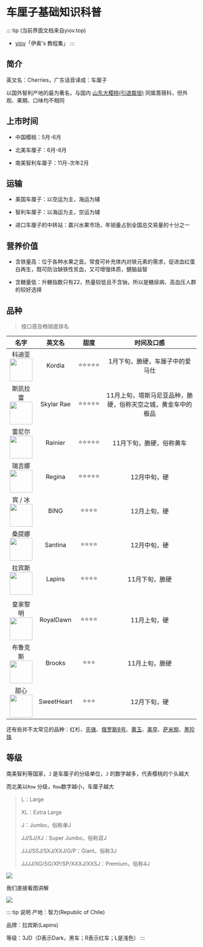# 车厘子基础知识科普

::: tip (当前界面文档来自yiov.top) 
* [yiov](https://yiov.top/)「伊奥's 教程集」
:::

## 简介

英文名：Cherries，广东话音译成：车厘子

以国外智利产地的最为著名，与国内 [山东大樱桃(引进栽培)](https://baike.baidu.com/item/%E7%83%9F%E5%8F%B0%E5%A4%A7%E6%A8%B1%E6%A1%83/7669519) 同属蔷薇科，但外观、果期、口味均不相同



## 上市时间


* 中国樱桃：5月-6月

* 北美车厘子：6月-8月

* 南美智利车厘子：11月-次年2月



## 运输

* 美国车厘子：以空运为主，海运为辅

* 智利车厘子：以海运为主，空运为辅

* 进口车厘子的中转站：嘉兴水果市场，年销量占到全国总交易量的十分之一



## 营养价值

* 含铁量高：位于各种水果之首。常食可补充体内对铁元素的需求，促进血红蛋白再生，既可防治缺铁性贫血，又可增强体质，健脑益智

* 含糖量低：升糖指数只有22，热量较低且不含钠，所以是糖尿病、高血压人群的较好选择


## 品种

> 按口感及畅销度排名

| 名字 | 英文名 | 甜度 | 时间及口感 |
|:-:|:-:|:-:|:-:|
| 科迪亚<br><img style="margin:auto" src="/cherries/Kordia.png" width="60" height="60"> | Kordia | ⭐⭐⭐⭐⭐ | 1月下旬，脆硬，车厘子中的爱马仕 |
| 斯凯拉雷<br><img style="margin:auto" src="https://img.alicdn.com/imgextra/i4/2517377480/O1CN01rKqMii257tU0Swau2_!!2517377480.jpg" width="60" height="60"> | Skylar Rae | ⭐⭐⭐⭐⭐ | 11月上旬，塔斯马尼亚品种，脆硬，俗称天空之城，黄金车中的极品 |
| 雷尼尔<br><img style="margin:auto" src="/cherries/Rainier.png" width="60" height="60"> | Rainier | ⭐⭐⭐⭐⭐ | 11月下旬，脆硬，俗称黄车 |
| 瑞吉娜<br><img style="margin:auto" src="/cherries/Regina.png" width="60" height="60"> | Regina | ⭐⭐⭐⭐⭐ | 12月中旬，硬 |
| 宾 / 冰<br><img style="margin:auto" src="/cherries/BING.png" width="60" height="60"> | BING | ⭐⭐⭐⭐ | 12月上旬，硬 |
| 桑提娜<br><img style="margin:auto" src="/cherries/Santina.png" width="60" height="60"> | Santina | ⭐⭐⭐⭐ | 12月中旬，硬 |
| 拉宾斯<br><img style="margin:auto" src="/cherries/Lapins.png" width="60" height="60"> | Lapins | ⭐⭐⭐⭐ | 11月下旬，脆硬 |
| |
| 皇家黎明<br><img style="margin:auto" src="/cherries/RoyalDawn.png" width="60" height="60"> | RoyalDawn | ⭐⭐⭐⭐ | 11月上旬，硬 |
| 布鲁克斯<br><img style="margin:auto" src="/cherries/Brooks.png" width="60" height="60"> | Brooks | ⭐⭐⭐ | 11月上旬，脆硬 |
| 甜心<br><img style="margin:auto" src="/cherries/SweetHeart.png" width="60" height="60"> | SweetHeart | ⭐⭐⭐ | 12月下旬，硬 |

还有些并不太常见的品种：红杉、[先锋](https://baike.baidu.com/item/%E5%85%88%E9%94%8B/3049431)、[俄罗斯8号](https://baike.baidu.com/item/%E4%BF%84%E7%BD%97%E6%96%AF8%E5%8F%B7%E6%A8%B1%E6%A1%83/20273630)、[黄玉](https://baike.baidu.com/item/%E9%BB%84%E7%8E%89/19666696)、[美早](https://baike.baidu.com/item/%E7%BE%8E%E6%97%A9/5430686)、[萨米脱](https://baike.baidu.com/item/%E8%90%A8%E7%B1%B3%E8%84%B1/5431020)、[黑珍珠](https://baike.baidu.com/item/%E9%BB%91%E7%8F%8D%E7%8F%A0/10371473)


## 等级


南美智利等国家，`J` 是车厘子的分级单位，`J` 的数字越多，代表樱桃的个头越大

而北美以`Row` 分级，`Row`数字越小，车厘子越大

> L：Large
> 
> XL：Extra Large
> 
> J：Jumbo，俗称单J
> 
> JJ/SJ/XJ：Super Jumbo，俗称双J
> 
> JJJ/SSJ/SXJ/XXJ/G/P：Giant，俗称3J
> 
> JJJJ/XG/SG/XP/SP/XXXJ/XXSJ：Premium，俗称4J

![](/cherries/cherrise-01.png)

我们直接看图讲解


![](/cherries/cherrise-02.png)


::: tip 说明
产地：智力(Repubilc of Chile)

品牌：拉宾斯(Lapins)

等级：3JD（D表示Dark，黑车；R表示红车；L是浅色）
:::



